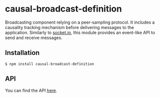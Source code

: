 # causal-broadcast-definition

Broadcasting component relying on a peer-sampling protocol. It includes a
causality tracking mechanism before delivering messages to the
application. Similarly to [socket.io](https://socket.io), this module provides
an event-like API to send and receive messages.

## Installation

```$ npm install causal-broadcast-definition```

## API

You can find the API [here](https://ran3d.github.io/causal-broadcast-definition/).
